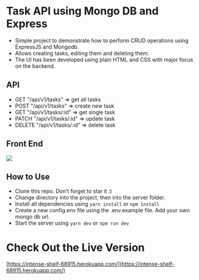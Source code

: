# Task API using Mongo DB and Express

- Simple project to demonstrate how to perform CRUD operations using ExpressJS and Mongodb.
- Allows creating tasks, editing them and deleting them.
- The UI has been developed using plain HTML and CSS with major focus on the backend.

## API

- GET "/api/v1/tasks"             => get all tasks
- POST "/api/v1/tasks"            => create new task
- GET "/api/v1/tasks/:id"         => get single task
- PATCH "/api/v1/tasks/:id"       => update task
- DELETE "/api/v1/tasks/:id"      => delete task

## Front End

![](https://user-images.githubusercontent.com/64722310/147952533-45e3f69d-ef46-4d30-adec-de29468529f8.png)

## How to Use

- Clone this repo. Don't forget to star it :)
- Change directory into the project, then into the server folder.
- Install all dependencies using 
```yarn install```
or
```npm install```
- Create a new config.env file using the .env.example file. Add your own mongo db url.
- Start the server using
```yarn dev```
or
```npm run dev```

# Check Out the Live Version
[https://intense-shelf-68915.herokuapp.com/](https://intense-shelf-68915.herokuapp.com/)
